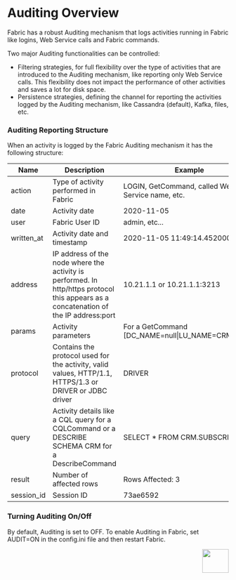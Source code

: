 # Auditing Overview

Fabric has a robust Auditing mechanism that logs activities running in Fabric like logins, Web Service calls and Fabric commands.

Two major Auditing functionalities can be controlled:

-  Filtering strategies, for full flexibility over the type of activities that are introduced to the Auditing mechanism, like reporting only Web Service calls. This flexibility does not impact the performance of other activities and saves a lot for disk space.
-  Persistence strategies, defining the channel for reporting the activities logged by the Auditing mechanism, like Cassandra (default), Kafka, files, etc.

### Auditing Reporting Structure

When an activity is logged by the Fabric Auditing mechanism it has the following structure:

| Name       | Description                                                  | Example                                                  |
| ---------- | ------------------------------------------------------------ | -------------------------------------------------------- |
| action     | Type  of activity performed in Fabric                    | LOGIN, GetCommand, called Web-Service  name, etc.        |
| date       | Activity date                                                | 2020-11-05                                               |
| user       | Fabric User ID                                               | admin, etc...                                            |
| written_at | Activity date and timestamp                                 | 2020-11-05 11:49:14.452000+0000                          |
| address    | IP address of the node where the activity is performed. In http/https protocol this appears as a concatenation of the IP address:port | 10.21.1.1 or 10.21.1.1:3213                              |
| params     | Activity parameters                                           | For a GetCommand [DC_NAME=null\|LU_NAME=CRM\|IID=1] |
| protocol   | Contains the protocol used for the activity, valid values, HTTP/1.1, HTTPS/1.3 or DRIVER or JDBC driver | DRIVER                                                   |
| query      | Activity details like a CQL query for a CQLCommand or a DESCRIBE SCHEMA CRM for a DescribeCommand | SELECT * FROM CRM.SUBSCRIBER                             |
| result     | Number of affected rows                                      | Rows Affected: 3                                         |
| session_id | Session ID                                                   | 73ae6592                                                 |

### Turning Auditing On/Off

By default, Auditing is set to OFF. To enable Auditing in Fabric, set AUDIT=ON in the config.ini file and then restart Fabric.

[<img align="right" width="60" height="54" src="/articles/images/Next.png">](02_filtering_strategy.md) 

